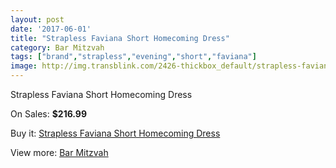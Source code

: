 ```yaml
---
layout: post
date: '2017-06-01'
title: "Strapless Faviana Short Homecoming Dress"
category: Bar Mitzvah
tags: ["brand","strapless","evening","short","faviana"]
image: http://img.transblink.com/2426-thickbox_default/strapless-faviana-short-homecoming-dress.jpg
---
```

Strapless Faviana Short Homecoming Dress

On Sales: **$216.99**
<a href="https://www.transblink.com/en/bar-mitzvah/784-strapless-faviana-short-homecoming-dress.html"><amp-img layout="responsive" width="600" height="600" src="//img.transblink.com/2426-thickbox_default/strapless-faviana-short-homecoming-dress.jpg" alt="Strapless Faviana Short Homecoming Dress 0" /></a>
<a href="https://www.transblink.com/en/bar-mitzvah/784-strapless-faviana-short-homecoming-dress.html"><amp-img layout="responsive" width="600" height="600" src="//img.transblink.com/2427-thickbox_default/strapless-faviana-short-homecoming-dress.jpg" alt="Strapless Faviana Short Homecoming Dress 1" /></a>

Buy it: [Strapless Faviana Short Homecoming Dress](https://www.transblink.com/en/bar-mitzvah/784-strapless-faviana-short-homecoming-dress.html "Strapless Faviana Short Homecoming Dress")

View more: [Bar Mitzvah](https://www.transblink.com/en/2-bar-mitzvah "Bar Mitzvah")